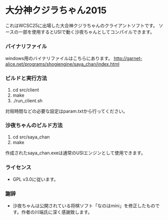 # 大分神クジラちゃん2015 #

これはWCSC25に出場した大合神クジラちゃんのクライアントソフトです。
ソースの一部を使用するとUSIで動く沙夜ちゃんとしてコンパイルできます。

### バイナリファイル ###

windows用のバイナリファイルはこちらにあります。
http://garnet-alice.net/programs/shogiengine/saya_chan/index.html

### ビルドと実行方法 ###

1. cd src/client
2. make
3. ./run_client.sh

対局時間などの必要な設定はparam.txtから行ってください。

### 沙夜ちゃんのビルド方法 ###

1. cd src/saya_chan
2. make

作成されたsaya_chan.exeは通常のUSIエンジンとして使用できます。

### ライセンス ###

* GPL v3.0に従います。

### 謝辞 ###

* 沙夜ちゃんは公開されている将棋ソフト「なのはmini」を修正したものです。作者の川端氏に深く感謝致します。
